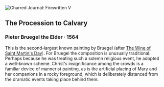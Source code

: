 <div class="artwork-of-the-day">
  <div class="container">
    <div class="img-wrapper">
      <img
        src="https://uploads8.wikiart.org/images/pieter-bruegel-the-elder/christ-carrying-the-cross-1564.jpg!Large.jpg"
        alt="Charred Journal: Firewritten V" />
    </div>
    <div class="artwork-detail">
      <div class="artwork-origin"> 
        <h2 class="artwork-name">The Procession to Calvary</h2>
        <h3 class="artist">
          Pieter Bruegel the Elder
                    ·  1564
        </h3>
      </div>
      <p class="description">
        <span class="artwork-description-text ng-binding" ng-bind-html="viewModel.ArtworkOfTheDay.Description | unsafe">This is the second-largest known painting by Bruegel (after <a target="_blank" href="https://www.wikiart.org/en/pieter-bruegel-the-elder/the-wine-of-saint-martin-s-day-1568">The Wine of Saint Martin's Day</a>). For Bruegel the composition is unusually traditional. Perhaps because he was treating such a solemn religious event, he adopted a well-known scheme. Christ's insignificance among the crowds is a familiar device of mannerist painting, as is the artificial placing of Mary and her companions in a rocky foreground, which is deliberately distanced from the dramatic events taking place behind them.</span>
                        <div class="text-shadow-container" ng-show="showShadow" style=""></div>
      </p>
    </div>
  </div>

</div>
